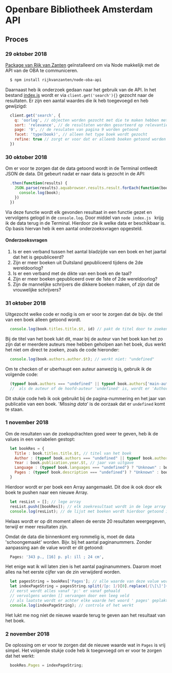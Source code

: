 # Openbare Bibliotheek Amsterdam API

## Proces

### 29 oktober 2018
[Package van Rijk van Zanten](https://github.com/rijkvanzanten/node-oba-api) geïnstalleerd om via Node makkelijk met de API van de OBA te communiceren.
``` bash
  $ npm install rijkvanzanten/node-oba-api
```
Daarnaast heb ik onderzoek gedaan naar het gebruik van de API. In het bestand [index.js](index.js) wordt er via ``client.get('search'){}`` gezocht naar de resultaten. Er zijn een aantal waardes die ik heb toegevoegd en heb gewijzigd:
``` javascript
  client.get('search', {
    q: 'oorlog', // objecten worden gezocht met die te maken hebben met het thema oorlog
    sort: 'relevance', // de resultaten worden gesorteerd op relevantie
    page: '9', // de resulaten van pagina 9 worden getoond
    facet: 'type(book)', // alleen het type boek wordt gezocht
    refine: true // zorgt er voor dat er alleenb boeken getoond worden
  })
```

### 30 oktober 2018
Om er voor te zorgen dat de data getoond wordt in de Terminal ontleedt JSON de data. Dit gebeurt nadat er naar data is gezocht in de API:
``` javascript
  .then(function(results) {
    JSON.parse(results).aquabrowser.results.result.forEach(function(book) {
      console.log(book);
    })
  })
```

Via deze functie wordt elk gevonden resultaat in een functie gezet en vervolgens gelogd in de ``console.log``. Door middel van ```node index.js ``` krijg ik de data terug in de Terminal.
Hierdoor zie ik welke data er beschikbaar is. Op basis hiervan heb ik een aantal onderzoeksvragen opgesteld.

#### Onderzoeksvragen
1. Is er een verband tussen het aantal bladzijde van een boek en het jaartal dat het is gepubliceerd?
2. Zijn er meer boeken uit Duitsland gepubliceerd tijdens de 2de wereldoorlog?
3. Is er een verband met de dikte van een boek en de taal?
4. Zijn er meer boeken gepubliceerd over de 1ste of 2de wereldoorlog?
5. Zijn de mannelijke schrijvers die dikkere boeken maken, of zijn dat de vrouwelijke schrijvers?

### 31 oktober 2018
Uitgezocht welke code er nodig is om er voor te zorgen dat de bijv. de titel van een boek alleen getoond wordt.
``` javascript
  console.log(book.titles.title.$t, id) // pakt de titel door te zoeken in b0ok -> titles -> title.
```
Bij de titel van het boek lukt dit, maar bij de auteur van het boek kan het zo zijn dat er meerdere auteurs mee hebben geholpen aan het boek, dus werkt het niet om direct te zoeken, zoals de code hieronder:
``` javascript
  console.log(book.authors.author.$t); // werkt niet: "undefined"
```
Om te checken of er uberhaupt een auteur aanwezig is, gebruik ik de volgende code:
``` javascript
  (typeof book.authors === "undefined" || typeof book.authors['main-author'] === "undefined") ? 'Author unknown' : book.authors['main-author'].$t
  //  als de auteur of de hoofd-auteur 'undefined' is, wordt er 'Author unknown' getoond, anders wordt de auteur opgehaald
```
Dit stukje code heb ik ook gebruikt bij de pagina-nummering en het jaar van publicatie van een boek. '_Missing data_' is de oorzaak dat er ``undefined`` komt te staan.

### 1 november 2018

Om de resultaten van de zoekopdrachten goed weer te geven, heb ik de values in een variabelen gestopt:
``` javascript
  let bookRes = {
    Title : book.titles.title.$t, // titel van het boek
    Author : (typeof book.authors === "undefined" || typeof book.authors['main-author'] === "undefined") ? 'Author unknown' : book.authors['main-author'].$t, // auteur van het boek
    Year : book.publication.year.$t, // jaar van uitgave
    Language : (typeof book.languages === "undefined") ? "Unknown" : book.languages.language.$t, // taal van het boek
    Pages : (typeof book.description === "undefined") ? "Unknown" : book.description['physical-description'].$t // aantal pagina's van het boek
  }
```

Hierdoor wordt er per boek een Array aangemaakt. Dit doe ik ook door elk boek te pushen naar een nieuwe Array.
``` javascript
  let resList = []; // lege array
  resList.push([bookRes]); // elk zoekresultaat wordt in de lege array gepusht
  console.log(resList); // de lijst met boeken wordt hierdoor getoond in de terminal
```

Helaas wordt er op dit moment alleen de eerste 20 resultaten weergegeven, terwijl er meer resultaten zijn.

Omdat de data die binnenkomt erg rommelig is, moet de data 'schoongemaakt' worden. Bijv. bij het aantal paginanummers.
Zonder aanpassing aan de value wordt er dit getoond:
``` bash
  Pages: '343 p., [16] p. pl: ill ; 24 cm',
```

Het enige wat ik wil laten zien is het aantal paginanummers. Daarom moet alles na het eerste cijfer van de zin verwijderd worden.
``` javascript
  let pagesString = bookRes['Pages']; // alle waarde van deze value wordt in deze variabelen gestopt
  let indexPageString = pagesString.split(/[p: ]/)[0].replace(/[\[\]']+/g, '').concat(' pages');
  // eerst wordt alles vanaf 'p:' er vanaf gehaald
  // vervolgens worden [] vervangen door een leeg veld
  // als laatste wordt er achter elke waarde het woord ' pages' geplakt
  console.log(indexPageString); // controle of het werkt
```

Het lukt me nog niet de nieuwe waarde terug te geven aan het resultaat van het boek.

### 2 november 2018
De oplossing om er voor te zorgen dat de nieuwe waarde wat in ``Pages`` is vrij simpel. Het volgende stukje code heb ik toegevoegd om er voor te zorgen dat het werkt:
``` javascript
  bookRes.Pages = indexPageString;
```
